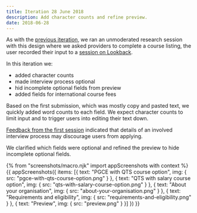 ```yaml
---
title: Iteration 28 June 2018
description: Add character counts and refine preview.
date: 2018-06-28
---
```


As with the [previous iteration](/publish-teacher-training-courses/iteration-june-26), we ran an unmoderated research session with this design where we asked providers to complete a course listing, the user recorded their input to a [session on Lookback](https://lookback.io/watch/ACpaee3SkiuGxS5CD).

In this iteration we:

* added character counts
* made interview process optional
* hid incomplete optional fields from preview
* added fields for international course fees

Based on the first submission, which was mostly copy and pasted text, we quickly added word counts to each field. We expect character counts to limit input and to trigger users into editing their text down.

[Feedback from the first session](https://docs.google.com/document/d/19zLJb1fplLHmrxZ2VlPsWCfdhqfK0DuoyKjCog8eeAE/edit?usp=sharing) indicated that details of an involved interview process may discourage users from applying.

We clarified which fields were optional and refined the preview to hide incomplete optional fields.

{% from "screenshots/macro.njk" import appScreenshots with context %}
{{ appScreenshots({
  items: [{
    text: "PGCE with QTS course option",
    img: { src: "pgce-with-qts-course-option.png" }
  }, {
    text: "QTS with salary course option",
    img: { src: "qts-with-salary-course-option.png" }
  }, {
    text: "About your organisation",
    img: { src: "about-your-organisation.png" }
  }, {
    text: "Requirements and eligibility",
    img: { src: "requirements-and-eligibility.png" }
  }, {
    text: "Preview",
    img: { src: "preview.png" }
  }]
}) }}
